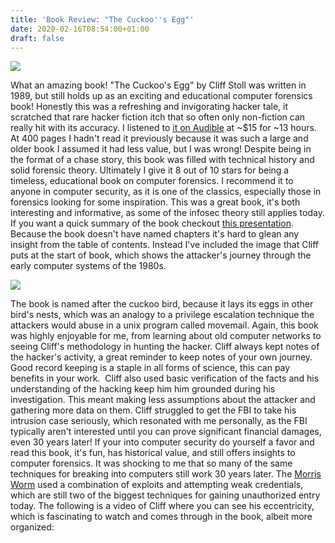 ```yaml
---
title: 'Book Review: "The Cuckoo''s Egg"'
date: 2020-02-16T08:54:00+01:00
draft: false
---
```


[![](https://1.bp.blogspot.com/-YnSALkai0wk/Xkg5XcSDuSI/AAAAAAAALUk/zDpSMggXZCUujnckPkPWGaU3DuqgHVIXwCLcBGAsYHQ/s400/cuckoosegg_cover.jpg)](https://1.bp.blogspot.com/-YnSALkai0wk/Xkg5XcSDuSI/AAAAAAAALUk/zDpSMggXZCUujnckPkPWGaU3DuqgHVIXwCLcBGAsYHQ/s1600/cuckoosegg_cover.jpg)

What an amazing book! "The Cuckoo's Egg" by Cliff Stoll was written in 1989, but still holds up as an exciting and educational computer forensics book! Honestly this was a refreshing and invigorating hacker tale, it scratched that rare hacker fiction itch that so often only non-fiction can really hit with its accuracy. I listened to [it on Audible](https://www.amazon.com/Cuckoos-Egg-Tracking-Computer-Espionage/dp/B0845PM1M5/) at ~$15 for ~13 hours. At 400 pages I hadn't read it previously because it was such a large and older book I assumed it had less value, but I was wrong! Despite being in the format of a chase story, this book was filled with technical history and solid forensic theory. Ultimately I give it 8 out of 10 stars for being a timeless, educational book on computer forensics. I recommend it to anyone in computer security, as it is one of the classics, especially those in forensics looking for some inspiration. This was a great book, it's both interesting and informative, as some of the infosec theory still applies today. If you want a quick summary of the book checkout [this presentation](https://www.slideshare.net/michaeljamesheron/02-the-cuckoos-egg). Because the book doesn't have named chapters it's hard to glean any insight from the table of contents. Instead I've included the image that Cliff puts at the start of book, which shows the attacker's journey through the early computer systems of the 1980s.  

[![](https://1.bp.blogspot.com/-aX5lqkf6y5A/Xkg5DT-Ab7I/AAAAAAAALUc/SVqdRjqGSqIx6afhtqJ-jDat9so5WHFYgCLcBGAsYHQ/s640/cuckoosegg.jpg)](https://1.bp.blogspot.com/-aX5lqkf6y5A/Xkg5DT-Ab7I/AAAAAAAALUc/SVqdRjqGSqIx6afhtqJ-jDat9so5WHFYgCLcBGAsYHQ/s1600/cuckoosegg.jpg)

The book is named after the cuckoo bird, because it lays its eggs in other bird's nests, which was an analogy to a privilege escalation technique the attackers would abuse in a unix program called movemail. Again, this book was highly enjoyable for me, from learning about old computer networks to seeing Cliff's methodology in hunting the hacker. Cliff always kept notes of the hacker's activity, a great reminder to keep notes of your own journey. Good record keeping is a staple in all forms of science, this can pay benefits in your work.  Cliff also used basic verification of the facts and his understanding of the hacking keep him him grounded during his investigation. This meant making less assumptions about the attacker and gathering more data on them. Cliff struggled to get the FBI to take his intrusion case seriously, which resonated with me personally, as the FBI typically aren't interested until you can prove significant financial damages, even 30 years later! If your into computer security do yourself a favor and read this book, it's fun, has historical value, and still offers insights to computer forensics. It was shocking to me that so many of the same techniques for breaking into computers still work 30 years later. The [Morris Worm](https://en.wikipedia.org/wiki/Morris_worm) used a combination of exploits and attempting weak credentials, which are still two of the biggest techniques for gaining unauthorized entry today. The following is a video of Cliff where you can see his eccentricity, which is fascinating to watch and comes through in the book, albeit more organized: